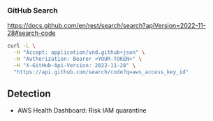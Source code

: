 ### GitHub Search

https://docs.github.com/en/rest/search/search?apiVersion=2022-11-28#search-code

``` bash
curl -L \
  -H "Accept: application/vnd.github+json" \
  -H "Authorization: Bearer <YOUR-TOKEN>" \
  -H "X-GitHub-Api-Version: 2022-11-28" \
  "https://api.github.com/search/code?q=aws_access_key_id"
``` 

## Detection
- AWS Health Dashboard: Risk IAM quarantine